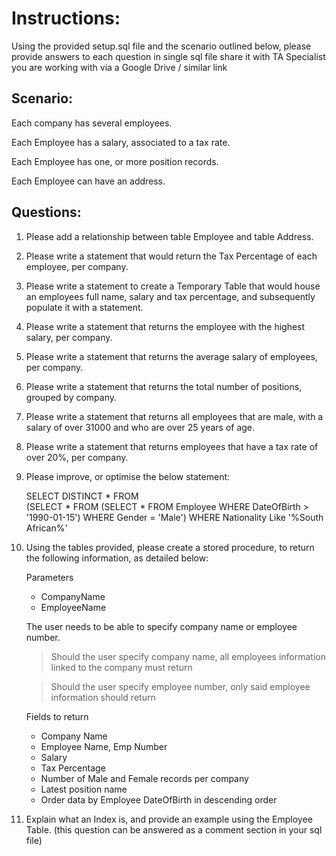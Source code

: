 # Instructions:

Using the provided setup.sql file and the scenario outlined below, please provide answers to each question in single sql file share it with TA Specialist you are working with via a Google Drive / similar link

## Scenario: 

Each company has several employees.

Each Employee has a salary, associated to a tax rate.

Each Employee has one, or more position records.

Each Employee can have an address.

## Questions:

1. Please add a relationship between table Employee and table Address.

2. Please write a statement that would return the Tax Percentage of each employee, per company.

3. Please write a statement to create a Temporary Table that would house an employees full name, salary and tax percentage, and subsequently populate it with a statement.

4. Please write a statement that returns the employee with the highest salary, per company.

5. Please write a statement that returns the average salary of employees, per company.

6. Please write a statement that returns the total number of positions, grouped by company.

7. Please write a statement that returns all employees that are male, with a salary of over 31000 and who are over 25 years of age.

8. Please write a statement that returns employees that have a tax rate of over 20%, per company.

9. Please improve, or optimise the below statement:
   
    SELECT DISTINCT * 
    FROM  
      (SELECT * FROM (SELECT * FROM Employee WHERE DateOfBirth > '1990-01-15') WHERE Gender = 'Male') 
    WHERE Nationality Like '%South African%'

11. Using the tables provided, please create a stored procedure, to return the following information, as detailed below:
    
    Parameters
    - CompanyName
    - EmployeeName

    The user needs to be able to specify company name or employee number.
    > Should the user specify company name, all employees information linked to the company must return
    
    > Should the user specify employee number, only said employee information should return

    Fields to return
    -  Company Name
    -  Employee Name, Emp Number
    -  Salary
    -  Tax Percentage
    -  Number of Male and Female records per company
    -  Latest position name
    -  Order data by Employee DateOfBirth in descending order

11. Explain what an Index is, and provide an example using the Employee Table. (this question can be answered as a comment section in your sql file)
